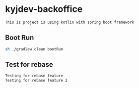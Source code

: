 # kyjdev-backoffice
```bash
This is project is using kotlin with spring boot framework
```
## Boot Run
```bash
sh ./gradlew clean bootRun
```

## Test for rebase
```bash
Testing for rebase feature
Testing for rebase feature 2
```